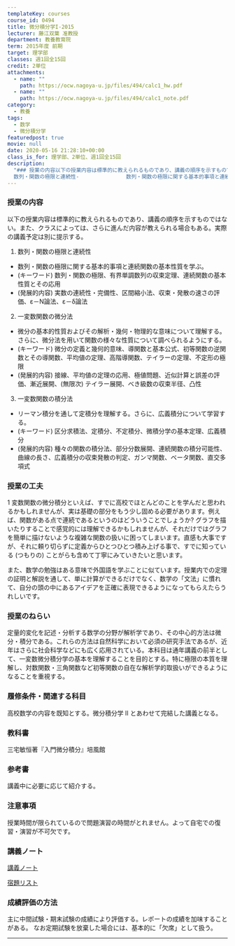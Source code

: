 ```yaml
---
templateKey: courses
course_id: 0494
title: 微分積分学I-2015
lecturer: 藤江双葉 准教授
department: 教養教育院
term: 2015年度 前期
target: 理学部
classes: 週1回全15回
credit: 2単位
attachments:
  - name: ""
    path: https://ocw.nagoya-u.jp/files/494/calc1_hw.pdf
  - name: ""
    path: https://ocw.nagoya-u.jp/files/494/calc1_note.pdf
category:
  - 教養
tags:
  - 数学
  - 微分積分学
featuredpost: true
movie: null
date: 2020-05-16 21:28:10+00:00
class_is_for: 理学部、2単位、週1回全15回
description:
  "### 授業の内容以下の授業内容は標準的に教えられるものであり、講義の順序を示すものではない。また、クラスによっては、さらに進んだ内容が教えられる場合もある。実際の講義予定は別に提示する。1.
  数列・関数の極限と連続性-               数列・関数の極限に関する基本的事項と連続関数の基本性質を学ぶ。 ...."
---
```


### 授業の内容

以下の授業内容は標準的に教えられるものであり、講義の順序を示すものではない。また、クラスによっては、さらに進んだ内容が教えられる場合もある。実際の講義予定は別に提示する。

1. 数列・関数の極限と連続性

- 数列・関数の極限に関する基本的事項と連続関数の基本性質を学ぶ。<br>
- (キーワード) 数列・関数の極限、有界単調数列の収束定理、連続関数の基本性質とその応用<br>
- (発展的内容) 実数の連続性・完備性、区間縮小法、収束・発散の速さの評価、&epsilon;－&Nu;論法、&epsilon;－&delta;論法<br>

2. 一変数関数の微分法

- 微分の基本的性質およびその解析・幾何・物理的な意味について理解する。さらに、微分法を用いて関数の様々な性質について調べられるようにする。<br>
- (キーワード) 微分の定義と幾何的意味、導関数と基本公式、初等関数の逆関数とその導関数、平均値の定理、高階導関数、テイラーの定理、不定形の極限<br>
- (発展的内容) 接線、平均値の定理の応用、極値問題、近似計算と誤差の評価、漸近展開、(無限次) テイラー展開、べき級数の収束半径、凸性<br>

3. 一変数関数の積分法

- リーマン積分を通して定積分を理解する。さらに、広義積分について学習する。<br>
- (キーワード) 区分求積法、定積分、不定積分、微積分学の基本定理、広義積分<br>
- (発展的内容) 種々の関数の積分法、部分分数展開、連続関数の積分可能性、曲線の長さ、広義積分の収束発散の判定、ガンマ関数、ベータ関数、直交多項式<br>

### 授業の工夫

1 変数関数の微分積分といえば、すでに高校でほとんどのことを学んだと思われるかもしれませんが、実は基礎の部分をもう少し固める必要があります。例えば、関数がある点で連続であるというのはどういうことでしょうか? グラフを描いたりすることで感覚的には理解できるかもしれませんが、それだけではグラフを簡単に描けないような複雑な関数の扱いに困ってしまいます。直感も大事ですが、それに頼り切らずに定義からひとつひとつ積み上げる事で、すでに知っている (つもりの) ことがらも含めて丁寧にみていきたいと思います。

また、数学の勉強はある意味で外国語を学ぶことに似ています。授業内での定理の証明と解説を通して、単に計算ができるだけでなく、数学の「文法」に慣れて、自分の頭の中にあるアイデアを正確に表現できるようになってもらえたらうれしいです。

### 授業のねらい

定量的変化を記述・分析する数学の分野が解析学であり、その中心的方法は微分・積分である。これらの方法は自然科学において必須の研究手法であるが、近年はさらに社会科学などにも広く応用されている。本科目は通年講義の前半として、一変数微分積分学の基本を理解することを目的とする。特に極限の本質を理解し、対数関数・三角関数など初等関数の自在な解析学的取扱いができるようになることを重視する。

### 履修条件・関連する科目

高校数学の内容を既知とする。微分積分学 Ⅱ とあわせて完結した講義となる。

### 教科書

三宅敏恒著『入門微分積分』培風館

### 参考書

講義中に必要に応じて紹介する。

### 注意事項

授業時間が限られているので問題演習の時間がとれません。よって自宅での復習・演習が不可欠です。

### 講義ノート

[講義ノート](https://ocw.nagoya-u.jp/files/494/calc1_note.pdf)

[宿題リスト](https://ocw.nagoya-u.jp/files/494/calc1_hw.pdf)

### 成績評価の方法

主に中間試験・期末試験の成績により評価する。レポートの成績を加味することがある。 なお定期試験を放棄した場合には、基本的に「欠席」として扱う。

---
